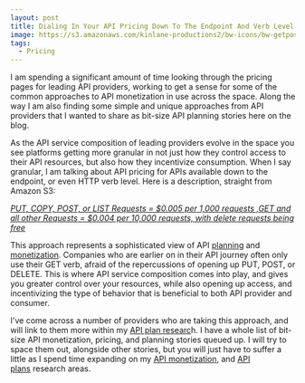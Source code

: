 ```yaml
---
layout: post
title: Dialing In Your API Pricing Down To The Endpoint And Verb Level
image: https://s3.amazonaws.com/kinlane-productions2/bw-icons/bw-getpostputdelete.pn
tags:
  - Pricing
---
```

I am spending a significant amount of time looking through the pricing pages for leading API providers, working to get a sense for some of the common approaches to API monetization in use across the space. Along the way I am also finding some simple and unique approaches from API providers that I wanted to share as bit-size API planning stories here on the blog.

As the API service composition of leading providers evolve in the space you see platforms getting more granular in not just how they control access to their API resources, but also how they incentivize consumption. When I say granular, I am talking about API pricing for APIs available down to the endpoint, or even HTTP verb level. Here is a description, straight from Amazon S3:

[_PUT, COPY, POST, or LIST Requests = $0.005 per 1,000 requests ,GET and all other Requests = $0.004 per 10,000 requests, with delete requests being free_](https://aws.amazon.com/s3/pricing/)

This approach represents a sophisticated view of API [planning](http://plans.apievangelist.com/) and [monetization](http://monetization.apievangelist.com/). Companies who are earlier on in their API journey often only use their GET verb, afraid of the repercussions of opening up PUT, POST, or DELETE. This is where API service composition comes into play, and gives you greater control over your resources, while also opening up access, and incentivizing the type of behavior that is beneficial to both API provider and consumer.

I've come across a number of providers who are taking this approach, and will link to them more within my [API plan researc](http://plans.apievangelist.com/)h. I have a whole list of bit-size API monetization, pricing, and planning stories queued up. I will try to space them out, alongside other stories, but you will just have to suffer a little as I spend time expanding on my [API monetization](http://monetization.apievangelist.com/), and [API plans](http://plans.apievangelist.com/) research areas.
